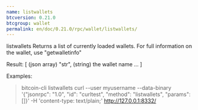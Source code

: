 ```yaml
---
name: listwallets
btcversion: 0.21.0
btcgroup: wallet
permalink: en/doc/0.21.0/rpc/wallet/listwallets/
---
```


listwallets
Returns a list of currently loaded wallets.
For full information on the wallet, use "getwalletinfo"

Result:
[           (json array)
  "str",    (string) the wallet name
  ...
]

Examples:
> bitcoin-cli listwallets 
> curl --user myusername --data-binary '{"jsonrpc": "1.0", "id": "curltest", "method": "listwallets", "params": []}' -H 'content-type: text/plain;' http://127.0.0.1:8332/


